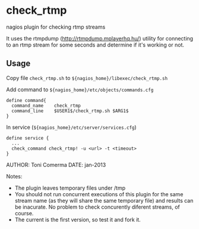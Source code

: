 check_rtmp
================

nagios plugin for checking rtmp streams

It uses the rtmpdump (http://rtmpdump.mplayerhq.hu/) utility for connecting to an rtmp stream for some seconds
and determine if it's working or not.


## Usage

Copy file `check_rtmp.sh` to `${nagios_home}/libexec/check_rtmp.sh`

Add command to `${nagios_home}/etc/objects/commands.cfg`

```
define command{
  command_name    check_rtmp
  command_line    $USER1$/check_rtmp.sh $ARG1$
}

```

In service (`${nagios_home}/etc/server/services.cfg`)

```
define service {
  ...
  check_command check_rtmp! -u <url> -t <timeout>
}
```

AUTHOR: Toni Comerma
DATE: jan-2013

Notes:
  - The plugin leaves temporary files under /tmp
  - You should not run concurrent executions of this plugin for the same stream name (as they will share the same temporary file) and 
    results can be inacurate. No problem to check concurently diferent streams, of course.
  - The current is the first version, so test it and fork it.